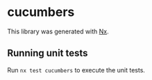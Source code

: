 # cucumbers

This library was generated with [Nx](https://nx.dev).

## Running unit tests

Run `nx test cucumbers` to execute the unit tests.
